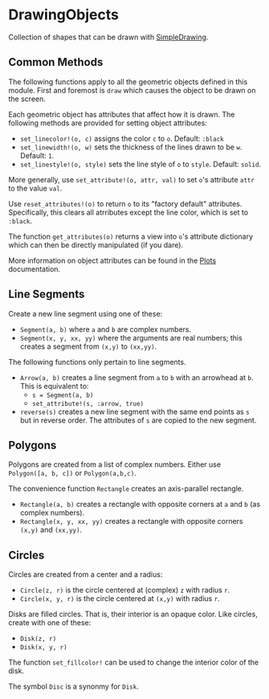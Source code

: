 # DrawingObjects

Collection of shapes that can be drawn with [SimpleDrawing](https://github.com/scheinerman/SimpleDrawing.jl).


## Common Methods

The following functions apply to all the geometric objects defined in this module. First and foremost is `draw` which causes the object to be drawn on the screen.

Each geometric object has attributes that affect how it is drawn. The following methods are provided for setting object attributes:
* `set_linecolor!(o, c)` assigns the color `c` to `o`. Default: `:black`
* `set_linewidth!(o, w)` sets the thickness of the lines drawn to be `w`. Default: `1`. 
* `set_linestyle!(o, style)` sets the line style of `o` to `style`. Default: `solid`. 

More generally, use `set_attribute!(o, attr, val)` to set `o`'s attribute `attr` to the value `val`. 

Use `reset_attributes!(o)` to return `o` to its "factory default" attributes. Specifically, this clears all atrributes except the line color, which is set to `:black`. 

The function `get_attributes(o)` returns a view into `o`'s attribute dictionary which can then be directly manipulated (if you dare).

More information on object attributes can be found in the [Plots](https://docs.juliaplots.org/stable/generated/attributes_series/) documentation. 


## Line Segments

Create a new line segment using one of these:
* `Segment(a, b)` where `a` and `b` are complex numbers.
* `Segment(x, y, xx, yy)` where the arguments are real numbers; this creates a segment from `(x,y)` to `(xx,yy)`.

The following functions only pertain to line segments.
* `Arrow(a, b)` creates a line segment from `a` to `b` with an arrowhead at `b`. This is equivalent to:
    * `s = Segment(a, b)`
    * `set_attribute!(s, :arrow, true)`
* `reverse(s)` creates a new line segment with the same end points as `s` but in reverse order. The attributes of `s` are copied to the new segment.

## Polygons

Polygons are created from a list of complex numbers. Either use `Polygon([a, b, c])` or `Polygon(a,b,c)`.

The convenience function `Rectangle` creates an axis-parallel rectangle. 
* `Rectangle(a, b)` creates a rectangle with opposite corners at `a` and `b` (as complex numbers).
* `Rectangle(x, y, xx, yy)` creates a rectangle with opposite corners `(x,y)` and `(xx,yy)`. 

## Circles

Circles are created from a center and a radius:
* `Circle(z, r)` is the circle centered at (complex) `z` with radius `r`. 
* `Circle(x, y, r)` is the circle centered at `(x,y)` with radius `r`. 

Disks are filled circles. That is, their interior is an opaque color. Like circles, create with one of these:
* `Disk(z, r)`
* `Disk(x, y, r)`

The function `set_fillcolor!` can be used to change the interior color of the disk. 

The symbol `Disc` is a synonmy for `Disk`.
